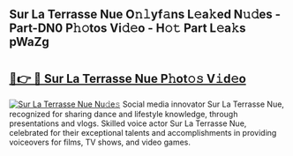 ## Sur La Terrasse Nue O𝚗𝚕yf𝚊ns L𝚎a𝚔ed N𝚞𝚍es - Part-DN0 P𝚑𝚘tos Vi𝚍𝚎o - H𝚘𝚝 Part L𝚎a𝚔s pWaZg

# <h2><a href="http://kf4fa8.oniu.top/?m=Sur+La+Terrasse+Nue">🔗👉 🔴 Sur La Terrasse Nue P𝚑ot𝚘𝚜 V𝚒d𝚎o</a></h2>

[![Sur La Terrasse Nue Nu𝚍e𝚜](https://i.imgur.com/0qMVB7G.gif)](http://kf4fa8.oniu.top/?m=Sur+La+Terrasse+Nue)
Social media innovator Sur La Terrasse Nue, recognized for sharing dance and lifestyle knowledge, through presentations and vlogs. Skilled voice actor Sur La Terrasse Nue, celebrated for their exceptional talents and accomplishments in providing voiceovers for films, TV shows, and video games.  
